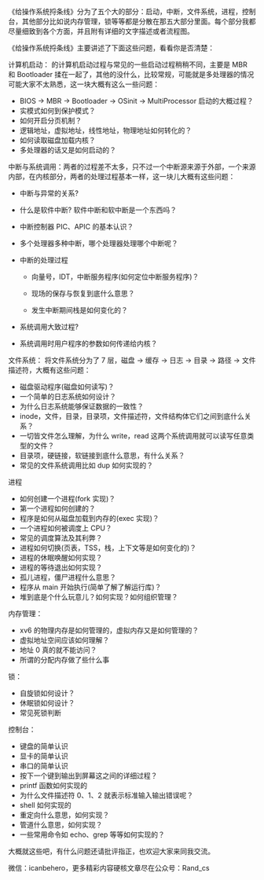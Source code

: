 《给操作系统捋条线》分为了五个大的部分：启动，中断，文件系统，进程，控制台，其他部分比如说内存管理，锁等等都是分散在那五大部分里面。每个部分我都尽量细致到各个方面，并且附有详细的文字描述或者流程图。

《给操作系统捋条线》主要讲述了下面这些问题，看看你是否清楚：

计算机启动： 的计算机启动过程与常见的一些启动过程稍稍不同，主要是 MBR 和 Bootloader 揉在一起了，其他的没什么，比较常规，可能就是多处理器的情况可能大家不太熟悉，这一块大概有这么一些问题：

- BIOS -> MBR -> Bootloader -> OSinit -> MultiProcessor 启动的大概过程？
- 实模式如何到保护模式？
- 如何开启分页机制？
- 逻辑地址，虚拟地址，线性地址，物理地址如何转化的？
- 如何读取磁盘加载内核？
- 多处理器的话又是如何启动的？

中断与系统调用：两者的过程差不太多，只不过一个中断源来源于外部，一个来源内部，在内核部分，两者的处理过程基本一样，这一块儿大概有这些问题：

- 中断与异常的关系?

- 什么是软件中断? 软件中断和软中断是一个东西吗？

- 中断控制器 PIC、APIC 的基本认识？

- 多个处理器多种中断，哪个处理器处理哪个中断呢？

- 中断的处理过程

  - 向量号，IDT，中断服务程序(如何定位中断服务程序)？

  - 现场的保存与恢复到底什么意思？
  - 发生中断期间栈是如何变化的？

- 系统调用大致过程?

- 系统调用时用户程序的参数如何传递给内核？

文件系统： 将文件系统分为了 7 层，磁盘 -> 缓存 -> 日志 -> 目录 -> 路径 -> 文件描述符，大概有这些问题：

- 磁盘驱动程序(磁盘如何读写)？
- 一个简单的日志系统如何设计？
- 为什么日志系统能够保证数据的一致性？
- inode，文件，目录，目录项，文件描述符，文件结构体它们之间到底什么关系？
- 一切皆文件怎么理解，为什么 write，read 这两个系统调用就可以读写任意类型的文件？
- 目录项，硬链接，软链接到底什么意思，有什么关系？
- 常见的文件系统调用比如 dup 如何实现的？

进程

- 如何创建一个进程(fork 实现)？
- 第一个进程如何创建的？
- 程序是如何从磁盘加载到内存的(exec 实现)？
- 一个进程如何被调度上 CPU？
- 常见的调度算法及其利弊？
- 进程如何切换(页表，TSS，栈，上下文等是如何变化的)？
- 进程的休眠唤醒如何实现？
- 进程的等待退出如何实现？
- 孤儿进程，僵尸进程什么意思？
- 程序从 main 开始执行(简单了解了解运行库)？
- 堆到底是个什么玩意儿？如何实现？如何组织管理？

内存管理：

-  xv6 的物理内存是如何管理的，虚拟内存又是如何管理的？
- 虚拟地址空间应该如何理解？
- 地址 0 真的就不能访问？
- 所谓的分配内存做了些什么事

锁：

- 自旋锁如何设计？
- 休眠锁如何设计？
- 常见死锁判断

控制台：

- 键盘的简单认识
- 显卡的简单认识
- 串口的简单认识
- 按下一个键到输出到屏幕这之间的详细过程？
- printf 函数如何实现的
- 为什么文件描述符 0、1、2 就表示标准输入输出错误呢？
- shell 如何实现的
- 重定向什么意思，如何实现？
- 管道什么意思，如何实现？
- 一些常用命令如 echo、grep 等等如何实现的？

大概就这些吧，有什么问题还请批评指正，也欢迎大家来同我交流。

微信：icanbehero，更多精彩内容硬核文章尽在公众号：Rand_cs

